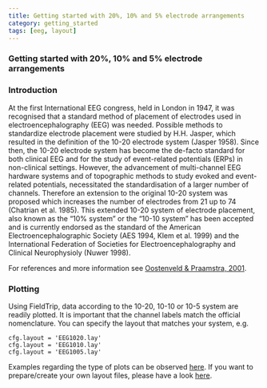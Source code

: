 ```yaml
---
title: Getting started with 20%, 10% and 5% electrode arrangements
category: getting_started
tags: [eeg, layout]
---
```


### Getting started with 20%, 10% and 5% electrode arrangements

### Introduction

At the first International EEG congress, held in London in 1947, it was recognised that a standard method of placement of electrodes used in electroencephalography (EEG) was needed. Possible methods to standardize electrode placement were studied by H.H. Jasper, which resulted in the definition of the 10-20 electrode system (Jasper 1958). Since then, the 10-20 electrode system has become the de-facto standard for both clinical EEG and for the study of event-related potentials (ERPs) in non-clinical settings. However, the advancement of multi-channel EEG hardware systems and of topographic methods to study evoked and event-related potentials, necessitated the standardisation of a larger number of channels. Therefore an extension to the original 10-20 system was proposed which increases the number of electrodes from 21 up to 74 (Chatrian et al. 1985). This extended 10-20 system of electrode placement, also known as the “10% system” or the “10-10 system” has been accepted and is currently endorsed as the standard of the American Electroencephalographic Society (AES 1994, Klem et al. 1999) and the International Federation of Societies for Electroencephalography and Clinical Neurophysioly (Nuwer 1998).

For references and more information see [Oostenveld & Praamstra, 2001](http://citeseerx.ist.psu.edu/viewdoc/download?doi=10.1.1.116.7379&rep=rep1&type=pdf).

### Plotting

Using FieldTrip, data according to the 10-20, 10-10 or 10-5 system are readily plotted. It is important that the channel labels match the official nomenclature. You can specify the layout that matches your system, e.g.

    cfg.layout = 'EEG1020.lay'
    cfg.layout = 'EEG1010.lay'
    cfg.layout = 'EEG1005.lay'

Examples regarding the type of plots can be observed [here](/tutorial/plotting). If you want to prepare/create your own layout files, please have a look [here](/tutorial/layout).
